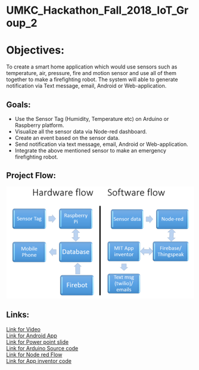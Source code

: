 # UMKC_Hackathon_Fall_2018_IoT_Group_2

# Objectives:  
To create a smart home application which would use sensors such as temperature, air, pressure, fire and motion sensor and use all of them together to make a firefighting robot. The system will able to generate notification via Text message, email, Android or Web-application.  
## Goals:  
* Use the Sensor Tag (Humidity, Temperature etc) on Arduino or Raspberry platform.  
* Visualize all the sensor data via Node-red dashboard.
* Create an event based on the sensor data.
* Send notification via text message, email, Android or Web-application.  
* Integrate the above mentioned sensor to make an emergency firefighting robot.  

## Project Flow:  
![Project flow](https://github.com/Sandhie177/UMKC_Hackathon_Fall_2018_IoT_Group_2/blob/master/Visualization/Project_flow.PNG)  
## Links:  
[Link for Video]()  
[Link for Android App](https://github.com/Sandhie177/UMKC_Hackathon_Fall_2018_IoT_Group_2/blob/master/apk/IoTUMKCHackaroo.apk)    
[Link for Power point slide]()  
[Link for Arduino Source code](https://github.com/Sandhie177/UMKC_Hackathon_Fall_2018_IoT_Group_2/blob/master/Documentation/Codes/Arduino/Arduino_code_fire_fighting_robot.ino)  
[Link for Node red Flow](https://github.com/Sandhie177/UMKC_Hackathon_Fall_2018_IoT_Group_2/blob/master/Documentation/Codes/Node%20red/Node_red_flow.txt)   
[Link for App inventor code](https://github.com/Sandhie177/UMKC_Hackathon_Fall_2018_IoT_Group_2/blob/master/Documentation/Codes/App_inventor_weather/IoTUMKCHackaroo_App_code.aia)  
